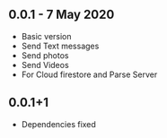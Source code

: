 ## 0.0.1 - 7 May 2020
* Basic version
* Send Text messages
* Send photos
* Send Videos
* For Cloud firestore and Parse Server

## 0.0.1+1
* Dependencies fixed